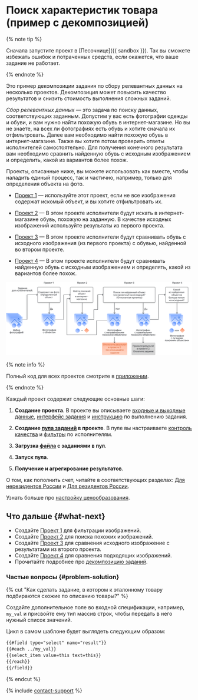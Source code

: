 # Поиск характеристик товара (пример с декомпозицией)

{% note tip %}

Сначала запустите проект в [Песочнице]({{ sandbox }}). Так вы сможете избежать ошибок и потраченных средств, если окажется, что ваше задание не работает.

{% endnote %}

Это пример декомпозиции задания по сбору релевантных данных на несколько проектов. Декомпозиция может повысить качество результатов и снизить стоимость выполнения сложных заданий.

_Сбор релевантных данных_ — это задача по поиску данных, соответствующих заданным. Допустим у вас есть фотографии одежды и обуви, и вам нужно найти похожую обувь в интернет-магазине. Но вы не знаете, на всех ли фотографиях есть обувь и хотите сначала их отфильтровать. Далее вам необходимо найти похожую обувь в интернет-магазине. Также вы хотите потом проверить ответы исполнителей самостоятельно. Для получения конечного результата вам необходимо сравнить найденную обувь с исходным изображением и определить, какой из вариантов более похож.

Проекты, описанные ниже, вы можете использовать как вместе, чтобы наладить единый процесс, так и частично, например, только для определения объекта на фото.

- [Проект 1](contain_item.md) — используйте этот проект, если не все изображения содержат искомый объект, и вы хотите отфильтровать их.

- [Проект 2](find_an_item_in_store.md) — В этом проекте исполнители будут искать в интернет-магазине обувь, похожую на заданную. В качестве исходных изображений используйте результаты из первого проекта.

- [Проект 3](item_look_similar.md) — В этом проекте исполнители будут сравнивать обувь с исходного изображения (из первого проекта) с обувью, найденной во втором проекте.

- [Проект 4](item_more_similar.md) — В этом проекте исполнители будут сравнивать найденную обувь с исходным изображением и определять, какой из вариантов более похож.

![](../_images/other/main-1.svg)

{% note info %}

Полный код для всех проектов смотрите в [приложении](appendix-expanded-code.md).

{% endnote %}

Каждый проект содержит следующие основные шаги:

1. **Создание проекта**. В проекте вы описываете [входные и выходные данные](../../glossary.md#input-output-data), [интерфейс задания](../../glossary.md#task-interface) и [инструкцию](../../glossary.md#task-instruction) по выполнению задания.

1. **Создание [пула заданий](../../glossary.md#pool) в проекте**. В пуле вы настраиваете [контроль качества](../../glossary.md#quality-control) и [фильтры](../../glossary.md#filtering) по исполнителям.

1. **Загрузка [файла](https://tlk.s3.yandex.net/wsdm2020/dataset_1.tsv) с заданиями в пул**.

1. **Запуск пула**.

1. **Получение и агрегирование результатов**.

О том, как пополнить счет, читайте в соответствующих разделах: [Для нерезидентов России](refill.md) и [Для резидентов России](refill-russia.md).

Узнать больше про [настройку ценообразования](dynamic-pricing.md#section_wb1_lhl_vlb).

## Что дальше {#what-next}

- Создайте [Проект 1](contain_item.md) для фильтрации изображений.
- Создайте [Проект 2](find_an_item_in_store.md) для поиска похожих изображений.
- Создайте [Проект 3](item_look_similar.md) для сравнения исходного изображение с результатами из второго проекта.
- Создайте [Проект 4](item_more_similar.md) для сравнения подходящих изображений.
- Прочитайте подробнее про [декомпозицию заданий](solution-architecture.md).

### Частые вопросы {#problem-solution}

{% cut "Как сделать задание, в котором к эталонному товару подбираются схожие по описанию товары?" %}

Создайте дополнительное поле во входной спецификации, например, `my_val` и присвойте ему тип массив строк, чтобы передать в него нужный список значений.

Цикл в самом шаблоне будет выглядеть следующим образом:

```html
{{#field type="select" name="result"}}
{{#each ../my_val}}
{{select_item value=this text=this}}
{{/each}}
{{/field}}
```

{% endcut %}

{% include [contact-support](../_includes/contact-support-help.md) %}